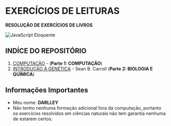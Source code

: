 # EXERCÍCIOS DE LEITURAS 

**RESOLUÇÃO DE EXERCÍCIOS DE LIVROS**

![JavaScript Eloquente](img/eloq-js.png)

## INDÍCE DO REPOSITÓRIO

1. [COMPUTAÇÃO](https://github.com/braziljs/eloquente-javascript/blob/master/chapters/01-valores-tipos-operadores.md) - (**Parte 1: COMPUTAÇÃO**)
1. [INTRODUÇÃO À GENÉTICA](https://github.com/Darlley/ExerciciosLivros/blob/master/bioqu%C3%ADmica/introdu%C3%A7%C3%A3ogen%C3%A9tica1/README.md) - Sean B. Carroll (**Parte 2: BIOLOGIA E QUÍMICA**)

## Informações Importantes

- Meu nome: **DARLLEY**
- Não tenho nenhuma formação adicional fora da computação, portanto os exercícios resolvidos em ciências naturais não tem garantia nenhuma de estarem certos.
